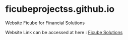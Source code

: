# ficubeprojectss.github.io
Website Ficube for Financial Solutions

Website Link can be accessed at here : [Ficube Solutions](https://galuhputraa.github.io/ficubeprojectss.github.io/)
